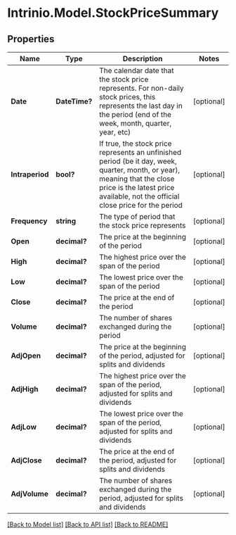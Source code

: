 # Intrinio.Model.StockPriceSummary
## Properties

Name | Type | Description | Notes
------------ | ------------- | ------------- | -------------
**Date** | **DateTime?** | The calendar date that the stock price represents. For non-daily stock prices, this represents the last day in the period (end of the week, month, quarter, year, etc) | [optional] 
**Intraperiod** | **bool?** | If true, the stock price represents an unfinished period (be it day, week, quarter, month, or year), meaning that the close price is the latest price available, not the official close price for the period | [optional] 
**Frequency** | **string** | The type of period that the stock price represents | [optional] 
**Open** | **decimal?** | The price at the beginning of the period | [optional] 
**High** | **decimal?** | The highest price over the span of the period | [optional] 
**Low** | **decimal?** | The lowest price over the span of the period | [optional] 
**Close** | **decimal?** | The price at the end of the period | [optional] 
**Volume** | **decimal?** | The number of shares exchanged during the period | [optional] 
**AdjOpen** | **decimal?** | The price at the beginning of the period, adjusted for splits and dividends | [optional] 
**AdjHigh** | **decimal?** | The highest price over the span of the period, adjusted for splits and dividends | [optional] 
**AdjLow** | **decimal?** | The lowest price over the span of the period, adjusted for splits and dividends | [optional] 
**AdjClose** | **decimal?** | The price at the end of the period, adjusted for splits and dividends | [optional] 
**AdjVolume** | **decimal?** | The number of shares exchanged during the period, adjusted for splits and dividends | [optional] 

[[Back to Model list]](../README.md#documentation-for-models) [[Back to API list]](../README.md#documentation-for-api-endpoints) [[Back to README]](../README.md)

